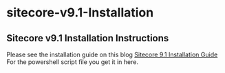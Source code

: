 # sitecore-v9.1-Installation
## Sitecore v9.1 Installation Instructions

Please see the installation guide on this blog [Sitecore 9.1 Installation Guide](http://www.jairosoft.com)
For the powershell script file you get it in here.